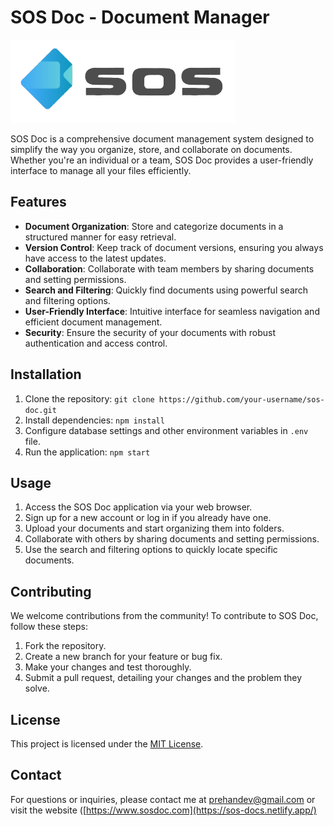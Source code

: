 # SOS Doc - Document Manager

![SOS Doc Logo](src/Logo/Sos.png)

SOS Doc is a comprehensive document management system designed to simplify the way you organize, store, and collaborate on documents. Whether you're an individual or a team, SOS Doc provides a user-friendly interface to manage all your files efficiently.

## Features

- **Document Organization**: Store and categorize documents in a structured manner for easy retrieval.
- **Version Control**: Keep track of document versions, ensuring you always have access to the latest updates.
- **Collaboration**: Collaborate with team members by sharing documents and setting permissions.
- **Search and Filtering**: Quickly find documents using powerful search and filtering options.
- **User-Friendly Interface**: Intuitive interface for seamless navigation and efficient document management.
- **Security**: Ensure the security of your documents with robust authentication and access control.

## Installation

1. Clone the repository: `git clone https://github.com/your-username/sos-doc.git`
2. Install dependencies: `npm install`
3. Configure database settings and other environment variables in `.env` file.
4. Run the application: `npm start`

## Usage

1. Access the SOS Doc application via your web browser.
2. Sign up for a new account or log in if you already have one.
3. Upload your documents and start organizing them into folders.
4. Collaborate with others by sharing documents and setting permissions.
5. Use the search and filtering options to quickly locate specific documents.

## Contributing

We welcome contributions from the community! To contribute to SOS Doc, follow these steps:

1. Fork the repository.
2. Create a new branch for your feature or bug fix.
3. Make your changes and test thoroughly.
4. Submit a pull request, detailing your changes and the problem they solve.

## License

This project is licensed under the [MIT License](LICENSE).

## Contact

For questions or inquiries, please contact me at prehandev@gmail.com or visit the website ([https://www.sosdoc.com](https://sos-docs.netlify.app/)
